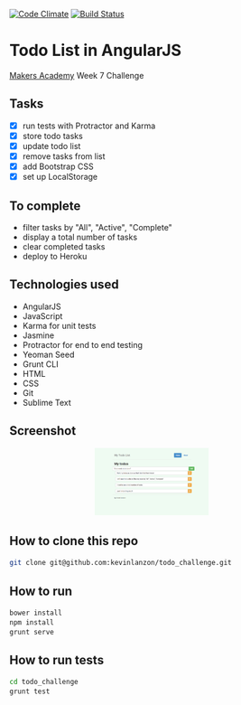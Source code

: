 [![Code Climate](https://codeclimate.com/github/kevinlanzon/todo_challenge/badges/gpa.svg)](https://codeclimate.com/github/kevinlanzon/todo_challenge)
[![Build Status](https://travis-ci.org/kevinlanzon/todo_challenge.svg?branch=master)](https://travis-ci.org/kevinlanzon/todo_challenge)

Todo List in AngularJS
==========
[Makers Academy](http://www.makersacademy.com) Week 7 Challenge

Tasks
----
-  [x] run tests with Protractor and Karma
-  [x] store todo tasks
-  [x] update todo list
-  [x] remove tasks from list
-  [x] add Bootstrap CSS
-  [x] set up LocalStorage

To complete
----
- filter tasks by "All", "Active", "Complete"
- display a total number of tasks
- clear completed tasks
- deploy to Heroku

Technologies used
----
- AngularJS
- JavaScript
- Karma for unit tests
- Jasmine
- Protractor for end to end testing
- Yeoman Seed
- Grunt CLI
- HTML
- CSS
- Git
- Sublime Text


Screenshot
---
<div align="center">
        <img width="40%" src="/app/images/Screen Shot 2015-03-22 at 22.31.43 (2).png">
</div>


How to clone this repo
----
```sh
git clone git@github.com:kevinlanzon/todo_challenge.git
```

How to run
----
```sh
bower install
npm install
grunt serve

```

How to run tests
----
```sh
cd todo_challenge
grunt test
```
